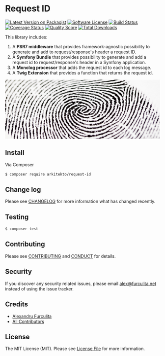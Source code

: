 # Request ID 

[![Latest Version on Packagist][ico-version]][link-packagist]
[![Software License][ico-license]](LICENSE.md)
[![Build Status][ico-travis]][link-travis]
[![Coverage Status][ico-scrutinizer]][link-scrutinizer]
[![Quality Score][ico-code-quality]][link-code-quality]
[![Total Downloads][ico-downloads]][link-downloads]

This library includes:
    
 1. A **PSR7 middleware** that provides framework-agnostic possibility to generate and add to request/response's header a request ID.
 1. A **Symfony Bundle** that provides possibility to generate and add a request id to request/response's header in a Symfony application.
 1. A **Monolog processor** that adds the request id to each log message.
 1. A **Twig Extension** that provides a function that returns the request id.
  
[![Emblem](docs/emblem.jpg)](https://github.com/arkitekto/request-id)

## Install

Via Composer

```bash
$ composer require arkitekto/request-id
```

## Change log

Please see [CHANGELOG](CHANGELOG.md) for more information what has changed recently.

## Testing

``` bash
$ composer test
```

## Contributing

Please see [CONTRIBUTING](CONTRIBUTING.md) and [CONDUCT](CONDUCT.md) for details.

## Security

If you discover any security related issues, please email alex@furculita.net instead of using the issue tracker.

## Credits

- [Alexandru Furculita][link-author]
- [All Contributors][link-contributors]

## License

The MIT License (MIT). Please see [License File](LICENSE.md) for more information.

[ico-version]: https://img.shields.io/packagist/v/arkitekto/request-id.svg?style=flat-square
[ico-license]: https://img.shields.io/badge/license-MIT-brightgreen.svg?style=flat-square
[ico-travis]: https://img.shields.io/travis/arkitekto/request-id/master.svg?style=flat-square
[ico-scrutinizer]: https://img.shields.io/scrutinizer/coverage/g/arkitekto/request-id.svg?style=flat-square
[ico-code-quality]: https://img.shields.io/scrutinizer/g/arkitekto/request-id.svg?style=flat-square
[ico-downloads]: https://img.shields.io/packagist/dt/arkitekto/request-id.svg?style=flat-square

[link-packagist]: https://packagist.org/packages/arkitekto/request-id
[link-travis]: https://travis-ci.org/arkitekto/request-id
[link-scrutinizer]: https://scrutinizer-ci.com/g/arkitekto/request-id/code-structure
[link-code-quality]: https://scrutinizer-ci.com/g/arkitekto/request-id
[link-downloads]: https://packagist.org/packages/arkitekto/request-id
[link-author]: https://github.com/afurculita
[link-contributors]: ../../contributors
